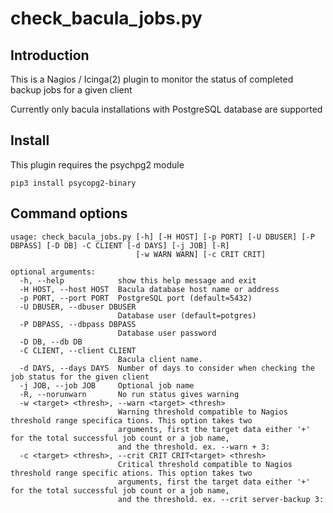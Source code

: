 # check_bacula_jobs.py

## Introduction

This is a Nagios / Icinga(2) plugin to monitor the status of 
completed backup jobs for a given client

Currently only bacula installations with PostgreSQL database 
are supported

## Install

This plugin requires the psychpg2 module

```
pip3 install psycopg2-binary
```

## Command options
```
usage: check_bacula_jobs.py [-h] [-H HOST] [-p PORT] [-U DBUSER] [-P DBPASS] [-D DB] -C CLIENT [-d DAYS] [-j JOB] [-R]
                            [-w WARN WARN] [-c CRIT CRIT]

optional arguments:
  -h, --help            show this help message and exit
  -H HOST, --host HOST  Bacula database host name or address
  -p PORT, --port PORT  PostgreSQL port (default=5432)
  -U DBUSER, --dbuser DBUSER
                        Database user (default=potgres)
  -P DBPASS, --dbpass DBPASS
                        Database user password
  -D DB, --db DB
  -C CLIENT, --client CLIENT
                        Bacula client name.
  -d DAYS, --days DAYS  Number of days to consider when checking the job status for the given client
  -j JOB, --job JOB     Optional job name
  -R, --norunwarn       No run status gives warning
  -w <target> <thresh>, --warn <target> <thresh>
                        Warning threshold compatible to Nagios threshold range specifica tions. This option takes two
                        arguments, first the target data either '+' for the total successful job count or a job name,
                        and the threshold. ex. --warn + 3:
  -c <target> <thresh>, --crit CRIT CRIT<target> <thresh>
                        Critical threshold compatible to Nagios threshold range specific ations. This option takes two
                        arguments, first the target data either '+' for the total successful job count or a job name,
                        and the threshold. ex. --crit server-backup 3:
```